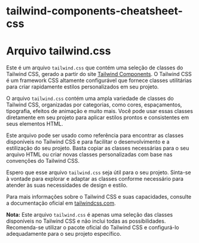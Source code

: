 # tailwind-components-cheatsheet-css

Arquivo tailwind.css
=====================

Este é um arquivo `tailwind.css` que contém uma seleção de classes do Tailwind CSS, gerado a partir do site [Tailwind Components](https://tailwindcomponents.com/cheatsheet/). O Tailwind CSS é um framework CSS altamente configurável que fornece classes utilitárias para criar rapidamente estilos personalizados em seu projeto.

O arquivo `tailwind.css` contém uma ampla variedade de classes do Tailwind CSS, organizadas por categorias, como cores, espaçamentos, tipografia, efeitos de animação e muito mais. Você pode usar essas classes diretamente em seu projeto para aplicar estilos prontos e consistentes em seus elementos HTML.

Este arquivo pode ser usado como referência para encontrar as classes disponíveis no Tailwind CSS e para facilitar o desenvolvimento e a estilização do seu projeto. Basta copiar as classes necessárias para o seu arquivo HTML ou criar novas classes personalizadas com base nas convenções do Tailwind CSS.

Espero que esse arquivo `tailwind.css` seja útil para o seu projeto. Sinta-se à vontade para explorar e adaptar as classes conforme necessário para atender às suas necessidades de design e estilo.

Para mais informações sobre o Tailwind CSS e suas capacidades, consulte a documentação oficial em [tailwindcss.com](https://tailwindcss.com/).

**Nota:** Este arquivo `tailwind.css` é apenas uma seleção das classes disponíveis no Tailwind CSS e não inclui todas as possibilidades. Recomenda-se utilizar o pacote oficial do Tailwind CSS e configurá-lo adequadamente para o seu projeto específico.
